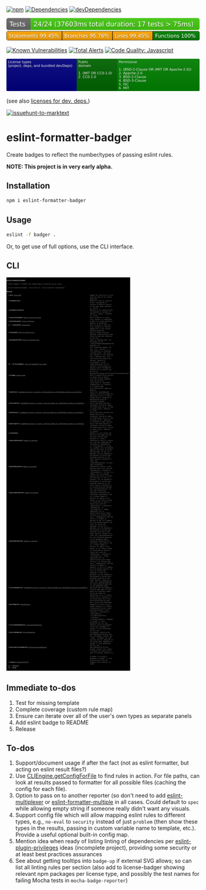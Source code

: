 [![npm](https://img.shields.io/npm/v/eslint-formatter-badger.svg)](https://www.npmjs.com/package/eslint-formatter-badger)
[![Dependencies](https://img.shields.io/david/brettz9/eslint-formatter-badger.svg)](https://david-dm.org/brettz9/eslint-formatter-badger)
[![devDependencies](https://img.shields.io/david/dev/brettz9/eslint-formatter-badger.svg)](https://david-dm.org/brettz9/eslint-formatter-badger?type=dev)

<!--[![Actions Status](https://github.com/brettz9/eslint-formatter-badger/workflows/Node%20CI/badge.svg)](https://github.com/brettz9/eslint-formatter-badger/actions)-->
[![testing badge](https://raw.githubusercontent.com/brettz9/eslint-formatter-badger/master/badges/tests-badge.svg?sanitize=true)](badges/tests-badge.svg)
[![coverage badge](https://raw.githubusercontent.com/brettz9/eslint-formatter-badger/master/badges/coverage-badge.svg?sanitize=true)](badges/coverage-badge.svg)
<!--
[![Actions Status](https://github.com/brettz9/eslint-formatter-badger/workflows/Coverage/badge.svg)](https://github.com/brettz9/eslint-formatter-badger/actions)
-->

[![Known Vulnerabilities](https://snyk.io/test/github/brettz9/eslint-formatter-badger/badge.svg)](https://snyk.io/test/github/brettz9/eslint-formatter-badger)
[![Total Alerts](https://img.shields.io/lgtm/alerts/g/brettz9/eslint-formatter-badger.svg?logo=lgtm&logoWidth=18)](https://lgtm.com/projects/g/brettz9/eslint-formatter-badger/alerts)
[![Code Quality: Javascript](https://img.shields.io/lgtm/grade/javascript/g/brettz9/eslint-formatter-badger.svg?logo=lgtm&logoWidth=18)](https://lgtm.com/projects/g/brettz9/eslint-formatter-badger/context:javascript)

<!--[![License](https://img.shields.io/npm/l/eslint-formatter-badger.svg)](LICENSE-MIT.txt)-->
[![Licenses badge](https://raw.githubusercontent.com/brettz9/eslint-formatter-badger/master/badges/licenses-badge.svg?sanitize=true)](badges/licenses-badge.svg)

(see also [licenses for dev. deps.](https://raw.githubusercontent.com/brettz9/eslint-formatter-badger/master/badges/licenses-badge-dev.svg?sanitize=true))

[![issuehunt-to-marktext](https://issuehunt.io/static/embed/issuehunt-button-v1.svg)](https://issuehunt.io/r/brettz9/eslint-formatter-badger)

# eslint-formatter-badger

Create badges to reflect the number/types of passing eslint rules.

**NOTE: This project is in very early alpha.**

## Installation

```sh
npm i eslint-formatter-badger
```

## Usage

```sh
eslint -f badger .
```

Or, to get use of full options, use the CLI interface.

## CLI

![badges/cli.svg](./badges/cli.svg)

## Immediate to-dos

1. Test for missing template
2. Complete coverage (custom rule map)
3. Ensure can iterate over all of the user's own types as separate panels
4. Add eslint badge to README
5. Release

## To-dos

1. Support/document usage if after the fact (not as eslint formatter, but acting
    on eslint result files?)
1. Use [CLIEngine.getConfigForFile](https://eslint.org/docs/developer-guide/nodejs-api#cliengine-getconfigforfile)
    to find rules in action. For file paths, can look at results passed to formatter
    for all possible files (caching the config for each file).
1. Option to pass on to another reporter (so don't need to add
    [eslint-multiplexer](https://github.com/pimlie/eslint-multiplexer)
    or [eslint-formatter-multiple](https://github.com/halkeye/eslint-formatter-multiple)
    in all cases. Could default to `spec` while allowing empty string
    if someone really didn't want any visuals.
1. Support config file which will allow mapping eslint rules to
    different types, e.g., `no-eval` to `security` instead of just
    `problem` (then show these types in the results, passing in
    custom variable name to template, etc.). Provide a useful optional
    built-in config map.
1. Mention idea when ready of listing linting of dependencies per
    [eslint-plugin-privileges](https://github.com/brettz9/eslint-plugin-privileges)
    ideas (incomplete project), providing some security
    or at least best practices assurances
1. See about getting tooltips into `badge-up` if external SVG allows; so can
    list all linting rules per section (also add to license-badger showing
    relevant npm packages per license type, and possibly the test names for
    failing Mocha tests in `mocha-badge-reporter`)
